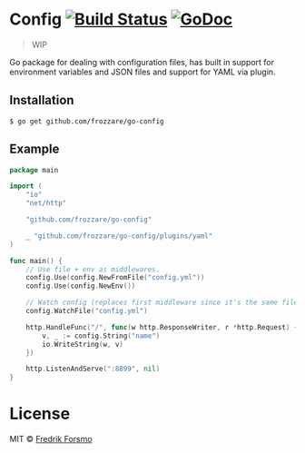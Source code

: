 # Config [![Build Status](https://travis-ci.org/frozzare/go-config.svg?branch=master)](https://travis-ci.org/frozzare/go-config) [![GoDoc](https://godoc.org/github.com/frozzare/go-config?status.svg)](https://godoc.org/github.com/frozzare/go-config)

> WIP

Go package for dealing with configuration files, has built in support for environment variables and JSON files and support for YAML via plugin.

## Installation

```
$ go get github.com/frozzare/go-config
```
## Example

```go
package main

import (
	"io"
	"net/http"

	"github.com/frozzare/go-config"

	_ "github.com/frozzare/go-config/plugins/yaml"
)

func main() {
	// Use file + env as middlewares.
	config.Use(config.NewFromFile("config.yml"))
	config.Use(config.NewEnv())

	// Watch config (replaces first middleware since it's the same file path).
	config.WatchFile("config.yml")

	http.HandleFunc("/", func(w http.ResponseWriter, r *http.Request) {
		v, _ := config.String("name")
		io.WriteString(w, v)
	})

	http.ListenAndServe(":8899", nil)
}

```

# License

MIT © [Fredrik Forsmo](https://github.com/frozzare)